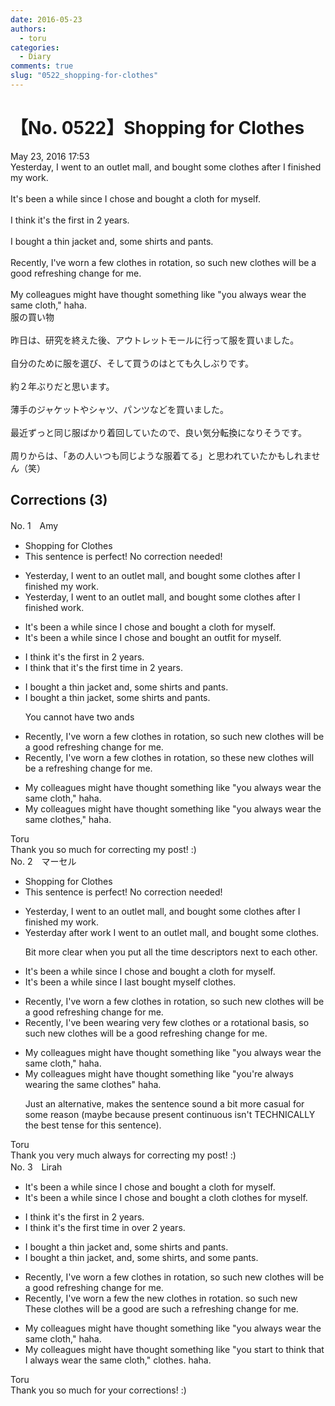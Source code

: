 ```yaml
---
date: 2016-05-23
authors:
  - toru
categories:
  - Diary
comments: true
slug: "0522_shopping-for-clothes"
---
```


# 【No. 0522】Shopping for Clothes
<div class="date">May 23, 2016 17:53</div>
<div id="post"><div id="body_show_ori">
Yesterday, I went to an outlet mall, and bought some clothes after I finished my work.<br/><br/>It's been a while since I chose and bought a cloth for myself.<br/><br/>I think it's the first in 2 years.<br/><br/>I bought a thin jacket and, some shirts and pants.<br/><br/>Recently, I've worn a few clothes in rotation, so such new clothes will be a good refreshing change for me.<br/><br/>My colleagues might have thought something like "you always wear the same cloth," haha. 
</div></div>

<!-- more -->

<div id="post_ja"><div id="body_show_mo">
服の買い物<br/><br/>昨日は、研究を終えた後、アウトレットモールに行って服を買いました。<br/><br/>自分のために服を選び、そして買うのはとても久しぶりです。<br/><br/>約２年ぶりだと思います。<br/><br/>薄手のジャケットやシャツ、パンツなどを買いました。<br/><br/>最近ずっと同じ服ばかり着回していたので、良い気分転換になりそうです。<br/><br/>周りからは、「あの人いつも同じような服着てる」と思われていたかもしれません（笑）
</div></div>

## Corrections (3)
<div id="block"><div class="first_name"> No. 1　<span class="just_name">Amy</span></div><div id="block2">
<ul class="correction_field">
<li class="incorrect">Shopping for Clothes</li>
<li class="corrected perfect">This sentence is perfect! No correction needed!</li>
</ul>
<ul class="correction_field">
<li class="incorrect">Yesterday, I went to an outlet mall, and bought some clothes after I finished my work.</li>
<li class="corrected correct">
Yesterday, I went to an outlet mall, and bought some clothes after I finished work.
</li>
</ul>
<ul class="correction_field">
<li class="incorrect">It's been a while since I chose and bought a cloth for myself.</li>
<li class="corrected correct">
It's been a while since I chose and bought an outfit for myself.
</li>
</ul>
<ul class="correction_field">
<li class="incorrect">I think it's the first in 2 years.</li>
<li class="corrected correct">
I think that it's the first time in 2 years.
</li>
</ul>
<ul class="correction_field">
<li class="incorrect">I bought a thin jacket and, some shirts and pants.</li>
<li class="corrected correct">
I bought a thin jacket, some shirts and pants.
<p class="correction_comment">You cannot have two ands</p>
</li>
</ul>
<ul class="correction_field">
<li class="incorrect">Recently, I've worn a few clothes in rotation, so such new clothes will be a good refreshing change for me.</li>
<li class="corrected correct">
Recently, I've worn a few clothes in rotation, so these new clothes will be a refreshing change for me.
</li>
</ul>
<ul class="correction_field">
<li class="incorrect">My colleagues might have thought something like "you always wear the same cloth," haha.</li>
<li class="corrected correct">
My colleagues might have thought something like "you always wear the same clothes," haha.
</li>
</ul>
</div><div class="name"><span class="just_name">Toru</span><br>
Thank you so much for correcting my post! :)
</div>
</div>
<div id="block"><div class="first_name"> No. 2　<span class="just_name">マーセル</span></div><div id="block2">
<ul class="correction_field">
<li class="incorrect">Shopping for Clothes</li>
<li class="corrected perfect">This sentence is perfect! No correction needed!</li>
</ul>
<ul class="correction_field">
<li class="incorrect">Yesterday, I went to an outlet mall, and bought some clothes after I finished my work.</li>
<li class="corrected correct">
Yesterday<span class="f_blue"> after work</span> I went to an outlet mall, and bought some clothes.
<p class="correction_comment">Bit more clear when you put all the time descriptors next to each other.</p>
</li>
</ul>
<ul class="correction_field">
<li class="incorrect">It's been a while since I chose and bought a cloth for myself.</li>
<li class="corrected correct">
It's been a while since I <span class="f_blue">last bought myself clothes</span>.
</li>
</ul>
<ul class="correction_field">
<li class="incorrect">Recently, I've worn a few clothes in rotation, so such new clothes will be a good refreshing change for me.</li>
<li class="corrected correct">
Recently, I've<span class="f_blue"> been wearing very few clothes or a rotational basis</span>, so such new clothes will be a good refreshing change for me.
</li>
</ul>
<ul class="correction_field">
<li class="incorrect">My colleagues might have thought something like "you always wear the same cloth," haha.</li>
<li class="corrected correct">
My colleagues might have thought something like "<span class="f_blue">you're always wearing the same clothes</span>" haha.
<p class="correction_comment">Just an alternative, makes the sentence sound a bit more casual for some reason (maybe because present continuous isn't TECHNICALLY the best tense for this sentence).</p>
</li>
</ul>
</div><div class="name"><span class="just_name">Toru</span><br>
Thank you very much always for correcting my post! :)
</div>
</div>
<div id="block"><div class="first_name"> No. 3　<span class="just_name">Lirah</span></div><div id="block2">
<ul class="correction_field">
<li class="incorrect">It's been a while since I chose and bought a cloth for myself.</li>
<li class="corrected correct">
It's been a while since I <span class="sline">chose and</span> bought <span class="sline">a cloth</span> <span class="f_blue">clothes</span> for myself.
</li>
</ul>
<ul class="correction_field">
<li class="incorrect">I think it's the first in 2 years.</li>
<li class="corrected correct">
I think it's the first <span class="f_blue">time </span>in <span class="f_blue">over </span>2 years.
</li>
</ul>
<ul class="correction_field">
<li class="incorrect">I bought a thin jacket and, some shirts and pants.</li>
<li class="corrected correct">
I bought a thin jacket<span class="f_red"><span class="f_bold">,</span></span> <span class="sline">and,</span> some shirts<span class="f_red"><span class="f_bold">,</span></span> and <span class="f_blue">some</span> pants.
</li>
</ul>
<ul class="correction_field">
<li class="incorrect">Recently, I've worn a few clothes in rotation, so such new clothes will be a good refreshing change for me.</li>
<li class="corrected correct">
Recently, I've worn <span class="sline">a few</span> <span class="f_blue">the new </span>clothes in rotation. <span class="sline">so such new</span> <span class="f_blue">These </span>clothes <span class="sline">will be a good</span> <span class="f_blue">are such a </span>refreshing change for me.
</li>
</ul>
<ul class="correction_field">
<li class="incorrect">My colleagues might have thought something like "you always wear the same cloth," haha.</li>
<li class="corrected correct">
My colleagues might <span class="sline">have thought something like "you</span> <span class="f_blue">start to think that I always</span> wear the same <span class="sline">cloth,"</span> <span class="f_blue">clothes</span>. haha. 
</li>
</ul>
</div><div class="name"><span class="just_name">Toru</span><br>
Thank you so much for your corrections! :)
</div>
</div>
